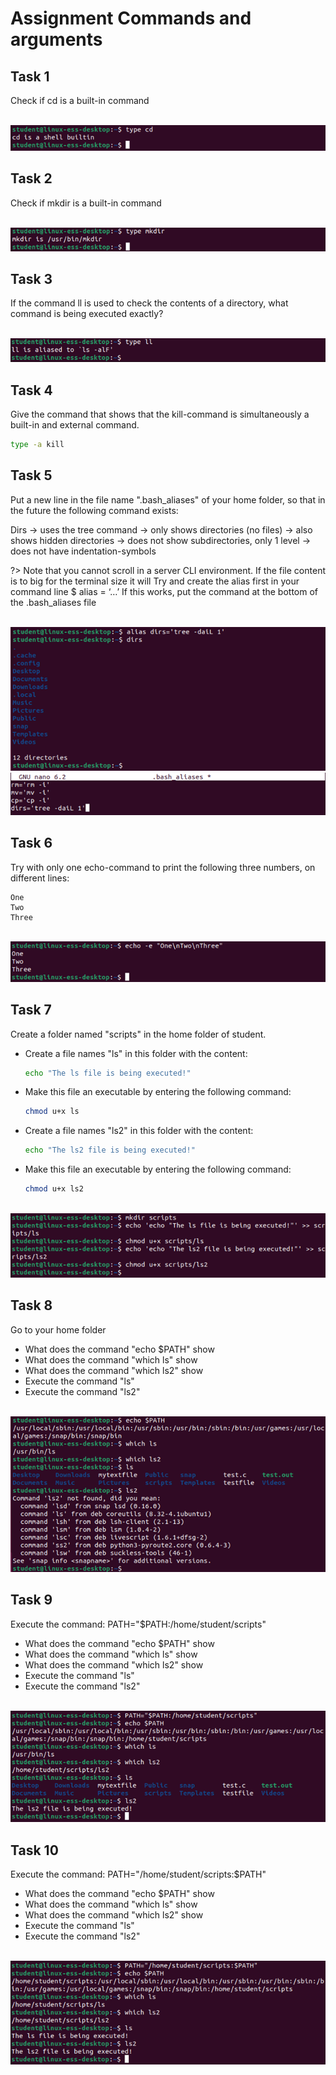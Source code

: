 # Assignment Commands and arguments

## Task 1
Check if cd is a built-in command 

<br/>![](images/2022-08-15-14-28-23.png)

## Task 2
Check if mkdir is a built-in command

<br/>![](images/2022-08-15-14-28-35.png)

## Task 3
If the command ll is used to check the contents of a directory, what command is being executed exactly? 

<br/>![](images/2022-08-15-14-28-48.png)

## Task 4
Give the command that shows that the kill-command is simultaneously a built-in and external command.

```bash
type -a kill
```

## Task 5

Put a new line in the file name ".bash_aliases" of your home folder, so that in the future the following command exists:

Dirs 	→ uses the tree command
		→ only shows directories (no files)
		→ also shows hidden directories
		→ does not show subdirectories, only 1 level
		→ does not have indentation-symbols 

?> <i class="fa-solid fa-circle-info"></i> Note that you cannot scroll in a server CLI environment. If the file content is to big for the terminal size it will 
Try and create the alias first in your command line $ alias = ‘…’
If this works, put the command at the bottom of the .bash_aliases file

<br/>![](images/2022-08-15-14-31-59.png)
<br/>![](images/2022-08-15-14-32-05.png)

## Task 6
Try with only one echo-command to print the following three numbers, on different lines:
```
One
Two
Three
```

<br/>![](images/2022-08-15-14-32-29.png)


## Task 7

Create a folder named "scripts" in the home folder of student. 

- Create a file names "ls" in this folder with the content:
	```bash
	echo "The ls file is being executed!"
	```

- Make this file an executable by entering the following command:
	```bash
	chmod u+x ls
	```

- Create a file names "ls2" in this folder with the content:
	```bash
	echo "The ls2 file is being executed!"
	```

- Make this file an executable by entering the following command:
	```bash
	chmod u+x ls2
	```

<br/>![](images/2022-08-15-14-32-53.png)

## Task 8

Go to your home folder
- What does the command "echo $PATH" show
- What does the command "which ls" show
- What does the command "which ls2" show
- Execute the command "ls"
- Execute the command "ls2"

<br/>![](images/2022-08-15-14-34-02.png)

## Task 9

Execute the command: PATH="$PATH:/home/student/scripts"
- What does the command "echo $PATH" show
- What does the command "which ls" show
- What does the command "which ls2" show
- Execute the command "ls"
- Execute the command "ls2"

<br/>![](images/2022-08-15-14-35-06.png)


## Task 10

Execute the command: PATH="/home/student/scripts:$PATH"
- What does the command "echo $PATH" show
- What does the command "which ls" show
- What does the command "which ls2" show
- Execute the command "ls"
- Execute the command "ls2"

<br/>![](images/2022-08-15-14-35-37.png)
